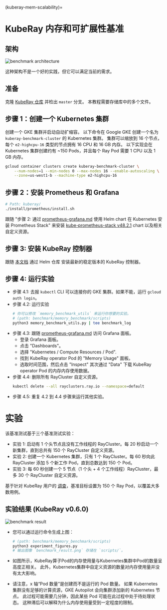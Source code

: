 (kuberay-mem-scalability)=

# KubeRay 内存和可扩展性基准

## 架构

![benchmark architecture](../images/benchmark_architecture.png)

这种架构不是一个好的实践，但它可以满足当前的需求。

## 准备

克隆 [KubeRay 仓库](https://github.com/ray-project/kuberay) 并检出 `master` 分支。
本教程需要存储库中的多个文件。

## 步骤 1：创建一个 Kubernetes 集群

创建一个 GKE 集群并启动自动扩缩容。
以下命令在 Google GKE 创建一个名为 `kuberay-benchmark-cluster` 的 Kubernetes 集群。
集群可以缩放到 16 个节点，每个 `e2-highcpu-16` 类型的节点拥有 16 CPU 和 16 GB 内存。
以下实现会在 Kubernetes 集群创建约有 ~150 Pods，并且每个 Ray Pod 需要 1 CPU 以及 1 GB 内存。

```sh
gcloud container clusters create kuberay-benchmark-cluster \
    --num-nodes=1 --min-nodes 0 --max-nodes 16 --enable-autoscaling \
    --zone=us-west1-b --machine-type e2-highcpu-16
```

## 步骤 2：安装 Prometheus 和 Grafana

```sh
# Path: kuberay/
./install/prometheus/install.sh
```

跟随 "步骤 2: 通过 [prometheus-grafana.md](kuberay-prometheus-grafana) 使用 Helm chart 在 Kubernetes 安装 Prometheus Stack" 来安装 [kube-prometheus-stack v48.2.1](https://github.com/prometheus-community/helm-charts/tree/kube-prometheus-stack-48.2.1/charts/kube-prometheus-stack) chart 以及相关自定义资源。

## 步骤 3: 安装 KubeRay 控制器

跟随 [本文档](kuberay-operator-deploy) 通过 Helm 仓库 安装最新的稳定版本的 KubeRay 控制器。

## 步骤 4: 运行实验

* 步骤 4.1: 去报 `kubectl` CLI 可以连接你的 GKE 集群。如果不能，运行 `gcloud auth login`。
* 步骤 4.2: 运行实验
  ```sh
  # 你可以修改 `memory_benchmark_utils` 来运行你想要的实验。
  # (path: benchmark/memory_benchmark/scripts)
  python3 memory_benchmark_utils.py | tee benchmark_log
  ```
* 步骤 4.3: 跟随 [prometheus-grafana.md](kuberay-prometheus-grafana) 访问 Grafana 面板。
  * 登录 Grafana 面板。
  * 点击 "Dashboards"。
  * 选择 "Kubernetes / Compute Resources / Pod".
  * 找到 KubeRay operator Pod 的 "Memory Usage" 面板。
  * 选取时间范围，然后点击 "Inspect" 其次通过 "Data" 下载  KubeRay operator Pod 的内存内存使用数据。
* 步骤 4.4: 删除所有 RayCluster 自定义资源。
  ```sh
  kubectl delete --all rayclusters.ray.io --namespace=default
  ```
* 步骤 4.5: 重复 4.2 到 4.4 步骤来运行其他实验。

# 实验

该基准测试基于三个基准测试实验：

* 实验 1: 启动有 1 个头节点且没有工作线程的 RayCluster。每 20 秒启动一个新集群，直到总共有 150 个 RayCluster 自定义资源。
* 实验 2: 创建一个 Kubernetes 集群，只有 1 个 RayCluster。每 60 秒向此 RayCluster 添加 5 个新工作 Pod，直到总数达到 150 个 Pod。
* 实验 3: 每 60 秒创建一个 5 节点（1 个头 + 4 个工作线程）RayCluster，最多 30 个 RayCluster 自定义资源。

基于针对 KubeRay 用户的 [调查](https://forms.gle/KtMLzjXcKoeSTj359)，基准目标设置为 150 个 Ray Pod，以覆盖大多数用例。

## 实验结果 (KubeRay v0.6.0)

![benchmark result](../images/benchmark_result.png)

* 您可以通过运行命令生成上图：
  ```sh
  # (path: benchmark/memory_benchmark/scripts)
  python3 experiment_figures.py
  # 输出图像 `benchmark_result.png` 存储在 `scripts/`。
  ```

* 如图所示，KubeRay算子Pod的内存使用量与Kubernetes集群中Pod的数量呈高度正相关。
此外，Kubernetes集群中自定义资源的数量对内存使用量并没有太大影响。
* 请注意，x 轴“Pod 数量”是创建而不是运行的 Pod 数量。
如果 Kubernetes 集群没有足够的计算资源，GKE Autopilot 会向集群添加新的 Kubernetes 节点。
此过程可能需要几分钟，因此某些 Pod 可能在此过程中处于待处理状态。
这种滞后可以解释为什么内存使用量受到一定程度的限制。
